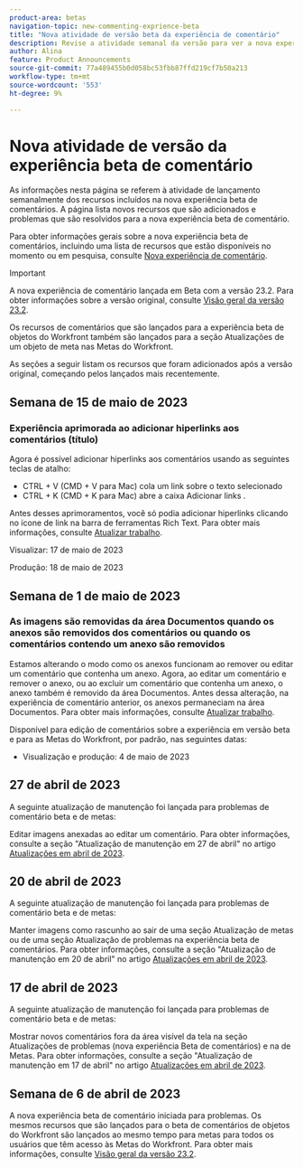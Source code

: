 ```yaml
---
product-area: betas
navigation-topic: new-commenting-exprience-beta
title: "Nova atividade de versão beta da experiência de comentário"
description: Revise a atividade semanal da versão para ver a nova experiência em Beta de comentários do Adobe Workfront.
author: Alina
feature: Product Announcements
source-git-commit: 77a489455b0d058bc53fbb87ffd219cf7b50a213
workflow-type: tm+mt
source-wordcount: '553'
ht-degree: 9%

---
```



# Nova atividade de versão da experiência beta de comentário

As informações nesta página se referem à atividade de lançamento semanalmente dos recursos incluídos na nova experiência beta de comentários. A página lista novos recursos que são adicionados e problemas que são resolvidos para a nova experiência beta de comentário.

Para obter informações gerais sobre a nova experiência beta de comentários, incluindo uma lista de recursos que estão disponíveis no momento ou em pesquisa, consulte [Nova experiência de comentário](../new-commenting-experience-beta/unified-commenting-experience.md).

>[!IMPORTANT]
>
>A nova experiência de comentário lançada em Beta com a versão 23.2. Para obter informações sobre a versão original, consulte [Visão geral da versão 23.2](../../product-releases/23.2-release-activity/23-2-release-overview.md).
>
>Os recursos de comentários que são lançados para a experiência beta de objetos do Workfront também são lançados para a seção Atualizações de um objeto de meta nas Metas do Workfront.

As seções a seguir listam os recursos que foram adicionados após a versão original, começando pelos lançados mais recentemente.

## Semana de 15 de maio de 2023

### Experiência aprimorada ao adicionar hiperlinks aos comentários (título)

Agora é possível adicionar hiperlinks aos comentários usando as seguintes teclas de atalho:

* CTRL + V (CMD + V para Mac) cola um link sobre o texto selecionado
* CTRL + K (CMD + K para Mac) abre a caixa Adicionar links .

Antes desses aprimoramentos, você só podia adicionar hiperlinks clicando no ícone de link na barra de ferramentas Rich Text. Para obter mais informações, consulte [Atualizar trabalho](../../../workfront-basics/updating-work-items-and-viewing-updates/update-work.md).

Visualizar: 17 de maio de 2023

Produção: 18 de maio de 2023

## Semana de 1 de maio de 2023

### As imagens são removidas da área Documentos quando os anexos são removidos dos comentários ou quando os comentários contendo um anexo são removidos

Estamos alterando o modo como os anexos funcionam ao remover ou editar um comentário que contenha um anexo. Agora, ao editar um comentário e remover o anexo, ou ao excluir um comentário que contenha um anexo, o anexo também é removido da área Documentos. Antes dessa alteração, na experiência de comentário anterior, os anexos permaneciam na área Documentos. Para obter mais informações, consulte [Atualizar trabalho](../../../workfront-basics/updating-work-items-and-viewing-updates/update-work.md).

Disponível para edição de comentários sobre a experiência em versão beta e para as Metas do Workfront, por padrão, nas seguintes datas:

* Visualização e produção: 4 de maio de 2023


## 27 de abril de 2023

A seguinte atualização de manutenção foi lançada para problemas de comentário beta e de metas:

Editar imagens anexadas ao editar um comentário. Para obter informações, consulte a seção &quot;Atualização de manutenção em 27 de abril&quot; no artigo <a href="https://experienceleague.adobe.com/docs/workfront-known-issues/releases/current-updates.html?lang=en#updates-in-april-2023">Atualizações em abril de 2023</a>.

## 20 de abril de 2023

A seguinte atualização de manutenção foi lançada para problemas de comentário beta e de metas:

Manter imagens como rascunho ao sair de uma seção Atualização de metas ou de uma seção Atualização de problemas na experiência beta de comentários. Para obter informações, consulte a seção &quot;Atualização de manutenção em 20 de abril&quot; no artigo <a href="https://experienceleague.adobe.com/docs/workfront-known-issues/releases/current-updates.html?lang=en#updates-in-april-2023">Atualizações em abril de 2023</a>.

## 17 de abril de 2023

A seguinte atualização de manutenção foi lançada para problemas de comentário beta e de metas:

Mostrar novos comentários fora da área visível da tela na seção Atualizações de problemas (nova experiência Beta de comentários) e na de Metas. Para obter informações, consulte a seção &quot;Atualização de manutenção em 17 de abril&quot; no artigo  <a href="https://experienceleague.adobe.com/docs/workfront-known-issues/releases/current-updates.html?lang=en#updates-in-april-2023">Atualizações em abril de 2023</a>.


## Semana de 6 de abril de 2023

A nova experiência beta de comentário iniciada para problemas.
Os mesmos recursos que são lançados para o beta de comentários de objetos do Workfront são lançados ao mesmo tempo para metas para todos os usuários que têm acesso às Metas do Workfront. Para obter mais informações, consulte [Visão geral da versão 23.2](../../product-releases/23.2-release-activity/23-2-release-overview.md).